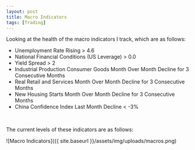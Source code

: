 ```yaml
---
layout: post
title: Macro Indicators
tags: [Trading]
---
```


Looking at the health of the macro indicators I track, which are as follows:


* Unemployment Rate Rising > 4.6
* National Financial Conditions (US Leverage) > 0.0
* Yield Spread > 2
* Industrial Production Consumer Goods Month Over Month Decline for 3 Consecutive Months
* Real Retail and Services Month Over Month Decline for 3 Consecutive Months
* New Housing Starts Month Over Month Decline for 3 Consecutive Months
* China Confidence Index Last Month Decline < -3%

<br>

The current levels of these indicators are as follows:

![Macro Indicators]({{ site.baseurl }}/assets/img/uploads/macros.png)
